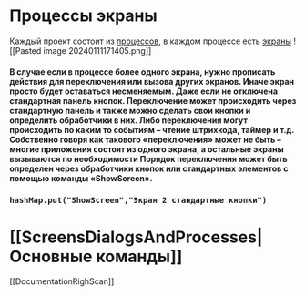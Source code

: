 # Процессы экраны

Каждый проект состоит из [процессов](Processes.md), в каждом процессе есть [экраны](Screens.md)
![[Pasted image 20240111171405.png]]

#### В случае если в процессе более одного экрана, нужно прописать действия для переключения или вызова других экранов. Иначе экран просто будет оставаться несменяемым. Даже если не отключена стандартная панель кнопок. Переключение может происходить через стандартную панель и также можно сделать свои кнопки и определить обработчики в них. Либо переключения могут происходить по каким то событиям – чтение штрихкода, таймер и т.д. Собственно говоря как такового «переключения» может не быть – многие приложения состоят из одного экрана, а остальные экраны вызываются по необходимости Порядок переключения может быть определен через обработчики кнопок или стандартных элементов с помощью команды «ShowScreen».
### `hashMap.put("ShowScreen","Экран 2 стандартные кнопки")`

# [[ScreensDialogsAndProcesses|Основные команды]]


[[DocumentationRighScan]]